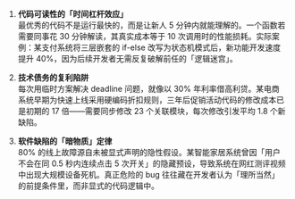 1. **代码可读性的「时间杠杆效应」**  
最优秀的代码不是运行最快的，而是让新人 5 分钟内就能理解的。一个函数若需要同事花 30 分钟解读，其真实成本等于 10 次调用时的性能损耗。实际案例：某支付系统将三层嵌套的 if-else 改写为状态机模式后，新功能开发速度提升 40%，因为后续开发者无需反复破解前任的「逻辑迷宫」。

2. **技术债务的复利陷阱**  
每次用临时方案解决 deadline 问题，就像以 30% 年利率借高利贷。某电商系统早期为快速上线采用硬编码折扣规则，三年后促销活动代码的修改成本已是初期的 17 倍——需要同步修改 23 个关联模块，每次修改引发平均 1.8 个新缺陷。

3. **软件缺陷的「暗物质」定律**  
80% 的线上故障源自未被显式声明的隐性假设。某智能家居系统曾因「用户不会在同 0.5 秒内连续点击 5 次开关」的隐藏预设，导致系统在网红测评视频中出现大规模设备死机。真正危险的 bug 往往藏在开发者认为「理所当然」的前提条件里，而非显式的代码逻辑中。